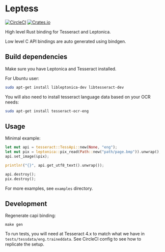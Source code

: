 Leptess
=======

[![CircleCI](https://circleci.com/gh/houqp/leptess.svg?style=svg)](https://circleci.com/gh/houqp/leptess)
[![Crates.io](https://img.shields.io/crates/v/leptess.svg)](https://crates.io/crates/leptess)

High level Rust binding for Tesseract and Leptonica.

Low level C API bindings are auto generated using bindgen.


Build dependencies
------------------

Make sure you have Leptonica and Tesseract installed.

For Ubuntu user:

```bash
sudo apt-get install libleptonica-dev libtesseract-dev
```

You will also need to install tesseract language data based on your OCR needs:

```bash
sudo apt-get install tesseract-ocr-eng
```


Usage
-----

Minimal example:

```rust
let mut api = tesseract::TessApi::new(None, "eng");
let mut pix = leptonica::pix_read(Path::new("path/page.bmp")).unwrap();
api.set_image(&pix);

println!("{}", api.get_utf8_text().unwrap());

api.destroy();
pix.destroy();
```

For more examples, see `examples` directory.


Development
-----------

Regenerate capi binding:

```
make gen
```

To run tests, you will need at Tesseract 4.x to match what we have in `tests/tessdata/eng.traineddata`. See CircleCI config to see how to replicate the setup.
